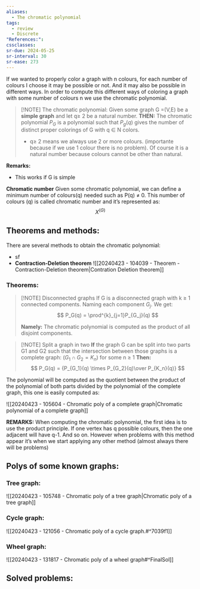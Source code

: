 ```yaml
---
aliases:
  - The chromatic polynomial
tags:
  - review
  - Discrete
"References:": 
cssclasses:
sr-due: 2024-05-25
sr-interval: 30
sr-ease: 273
---
```

If we wanted to properly color a graph with n colours, for each number of colours I choose it may be possible or not. And it may also be possible in different ways. In order to compute this different ways of coloring a graph with some number of colours n we use the chromatic polynomial.

> [!NOTE] The chromatic polynomial: 
> Given some graph G =(V,E) be a **simple graph** and let q≥ 2 be a natural number. 
> **THEN:**
> The chromatic polynomial $P_G$ is a polynomial such that $P_g(q)$ gives the number of distinct proper colorings of G with q $\in$ N colors. 
> 
> + q≥ 2 means we always use 2 or more colours. (importante because if we use 1 colour there is no problem). Of course it is a natural number because colours cannot be other than natural. 

**Remarks:**
+ This works if G is simple 

**Chromatic number**
Given some chromatic polynomial, we can define a minimum number of colours(q) needed such as P(q) $\not =$ 0. This number of colours (q) is called chromatic number and it’s represented as: 
$$
X^{(G)}
$$

## Theorems and methods: 
There are several methods to obtain the chromatic polynomial: 
+ sf
+ **Contraction-Deletion theorem**
	![[20240423 - 104039 - Theorem - Contraction-Deletion theorem|Contration Deletion theorem]]
### Theorems: 


> [!NOTE] Disconnected graphs
> If G is a disconnected graph with k ≥ 1 connected components. Naming each component $G_j$. We get: 
> $$
> P_G(q) = \prod^{k}_{j=1}P_{G_j}(q)
> $$
> 
> **Namely:** The chromatic polynomial is computed as the product of all disjoint components. 


> [!NOTE] Split a graph in two 
> **If** the graph G can be split into two parts G1 and G2 such that the intersection between those graphs is a complete graph: ($G_1 \cap G_2 = K_n)$ for some n ≥ 1
> **Then:** 
> $$
> P_G(q) = {P_{G_1}(q) \times P_{G_2}(q)\over P_{K_n}(q)}
> $$
> 

The polynomial will be computed as the quotient between the product of the polynomial of both parts divided by the polynomial of the complete graph, this one is easily computed as: 

![[20240423 - 105604 - Chromatic poly of a complete graph|Chromatic polynomial of a complete graph]]

**REMARKS:**
When computing the chromatic polynomial, the first idea is to use the product principle. If one vertex has q possible colours, then the one adjacent will have q-1. And so on. However when problems with this method appear it’s when we start applying any other method (almost always there will be problems)
## Polys of some known graphs: 
### Tree graph:
![[20240423 - 105748 - Chromatic poly of a tree graph|Chromatic poly of a tree graph]]

### Cycle graph: 
![[20240423 - 121056 - Chromatic poly of a cycle graph.#^7039f1]]

### Wheel graph: 
![[20240423 - 131817 - Chromatic poly of a wheel graph#^FinalSol]]
## Solved problems: 
